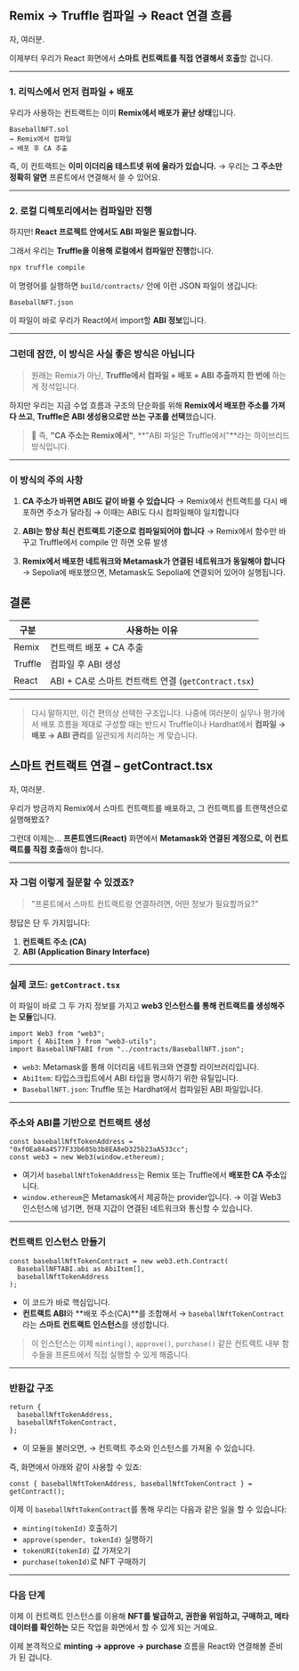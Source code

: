 ## Remix → Truffle 컴파일 → React 연결 흐름

자, 여러분.

이제부터 우리가 React 화면에서
**스마트 컨트랙트를 직접 연결해서 호출**할 겁니다.

---

### 1. 리믹스에서 먼저 컴파일 + 배포

우리가 사용하는 컨트랙트는
이미 **Remix에서 배포가 끝난 상태**입니다.

```solidity
BaseballNFT.sol
→ Remix에서 컴파일
→ 배포 후 CA 추출
```

즉, 이 컨트랙트는 **이미 이더리움 테스트넷 위에 올라가 있습니다.**
→ 우리는 **그 주소만 정확히 알면** 프론트에서 연결해서 쓸 수 있어요.

---

### 2. 로컬 디렉토리에서는 컴파일만 진행

하지만!
**React 프로젝트 안에서도 ABI 파일은 필요합니다.**

그래서 우리는 **Truffle을 이용해 로컬에서 컴파일만 진행**합니다.

```bash
npx truffle compile
```

이 명령어를 실행하면 `build/contracts/` 안에
이런 JSON 파일이 생깁니다:

```text
BaseballNFT.json
```

이 파일이 바로 우리가 React에서 import할 **ABI 정보**입니다.

---

### 그런데 잠깐, 이 방식은 사실 좋은 방식은 아닙니다

> 원래는 Remix가 아닌, **Truffle에서 컴파일 + 배포 + ABI 추출까지 한 번에** 하는 게 정석입니다.

하지만 우리는 지금 수업 흐름과 구조의 단순화를 위해
**Remix에서 배포한 주소를 가져다 쓰고**,
**Truffle은 ABI 생성용으로만 쓰는 구조를 선택**했습니다.

> 📌 즉, **"CA 주소는 Remix에서"**,
> **"ABI 파일은 Truffle에서"**라는 하이브리드 방식입니다.

---

### 이 방식의 주의 사항

1. **CA 주소가 바뀌면 ABI도 같이 바뀔 수 있습니다**
   → Remix에서 컨트랙트를 다시 배포하면 주소가 달라짐
   → 이때는 ABI도 다시 컴파일해야 일치합니다

2. **ABI는 항상 최신 컨트랙트 기준으로 컴파일되어야 합니다**
   → Remix에서 함수만 바꾸고 Truffle에서 compile 안 하면 오류 발생

3. **Remix에서 배포한 네트워크와 Metamask가 연결된 네트워크가 동일해야 합니다**
   → Sepolia에 배포했으면, Metamask도 Sepolia에 연결되어 있어야 실행됩니다.

## 결론

| 구분    | 사용하는 이유                                       |
| ------- | --------------------------------------------------- |
| Remix   | 컨트랙트 배포 + CA 추출                             |
| Truffle | 컴파일 후 ABI 생성                                  |
| React   | ABI + CA로 스마트 컨트랙트 연결 (`getContract.tsx`) |

---

> 다시 말하지만, 이건 편의상 선택한 구조입니다.
> 나중에 여러분이 실무나 평가에서 배포 흐름을 제대로 구성할 때는
> 반드시 Truffle이나 Hardhat에서 **컴파일 → 배포 → ABI 관리**를 일관되게 처리하는 게 맞습니다.

## 스마트 컨트랙트 연결 – getContract.tsx

자, 여러분.

우리가 방금까지 Remix에서 스마트 컨트랙트를 배포하고,
그 컨트랙트를 트랜잭션으로 실행해봤죠?

그런데 이제는…
**프론트엔드(React)** 화면에서
**Metamask와 연결된 계정으로, 이 컨트랙트를 직접 호출**해야 합니다.

---

### 자 그럼 이렇게 질문할 수 있겠죠?

> "프론트에서 스마트 컨트랙트랑 연결하려면, 어떤 정보가 필요할까요?"

정답은 단 두 가지입니다:

1. **컨트랙트 주소 (CA)**
2. **ABI (Application Binary Interface)**

---

### 실제 코드: `getContract.tsx`

이 파일이 바로 그 두 가지 정보를 가지고
**web3 인스턴스를 통해 컨트랙트를 생성해주는 모듈**입니다.

```tsx
import Web3 from "web3";
import { AbiItem } from "web3-utils";
import BaseballNFTABI from "../contracts/BaseballNFT.json";
```

- `web3`: Metamask를 통해 이더리움 네트워크와 연결할 라이브러리입니다.
- `AbiItem`: 타입스크립트에서 ABI 타입을 명시하기 위한 유틸입니다.
- `BaseballNFT.json`: Truffle 또는 Hardhat에서 컴파일된 ABI 파일입니다.

---

### 주소와 ABI를 기반으로 컨트랙트 생성

```tsx
const baseballNftTokenAddress = "0xf0Ea84a4577F33b685b3b8EA8eD325b23aA533cc";
const web3 = new Web3(window.ethereum);
```

- 여기서 `baseballNftTokenAddress`는 Remix 또는 Truffle에서 **배포한 CA 주소**입니다.
- `window.ethereum`은 Metamask에서 제공하는 provider입니다.
  → 이걸 Web3 인스턴스에 넘기면, 현재 지갑이 연결된 네트워크와 통신할 수 있습니다.

---

### 컨트랙트 인스턴스 만들기

```tsx
const baseballNftTokenContract = new web3.eth.Contract(
  BaseballNFTABI.abi as AbiItem[],
  baseballNftTokenAddress
);
```

- 이 코드가 바로 핵심입니다.
- **컨트랙트 ABI**와 **배포 주소(CA)**를 조합해서
  → `baseballNftTokenContract`라는 **스마트 컨트랙트 인스턴스**를 생성합니다.

> 이 인스턴스는 이제 `minting()`, `approve()`, `purchase()` 같은
> 컨트랙트 내부 함수들을 프론트에서 직접 실행할 수 있게 해줍니다.

---

### 반환값 구조

```tsx
return {
  baseballNftTokenAddress,
  baseballNftTokenContract,
};
```

- 이 모듈을 불러오면,
  → 컨트랙트 주소와 인스턴스를 가져올 수 있습니다.

즉, 화면에서 아래와 같이 사용할 수 있죠:

```tsx
const { baseballNftTokenAddress, baseballNftTokenContract } = getContract();
```

이제 이 `baseballNftTokenContract`를 통해 우리는 다음과 같은 일을 할 수 있습니다:

- `minting(tokenId)` 호출하기
- `approve(spender, tokenId)` 실행하기
- `tokenURI(tokenId)` 값 가져오기
- `purchase(tokenId)`로 NFT 구매하기

---

### 다음 단계

이제 이 컨트랙트 인스턴스를 이용해
**NFT를 발급하고, 권한을 위임하고, 구매하고, 메타데이터를 확인하는**
모든 작업을 화면에서 할 수 있게 되는 거예요.

이제 본격적으로 **minting → approve → purchase** 흐름을
React와 연결해볼 준비가 된 겁니다.
